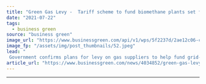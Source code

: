 ```yaml
---
title: "Green Gas Levy -  Tariff scheme to fund biomethane plants set for autumn launch"
date: "2021-07-22"
tags: 
  - business green
source: "business green"
image_url: "https://www.businessgreen.com/api/v1/wps/5f2237d/2ae12c06-c0ec-4c24-aad7-284019dc9828/4/anaerobic-digestion-plant-185x114.jpeg"
image_fp: "/assets/img/post_thumbnails/52.jpeg"
lead: "
 Government confirms plans for levy on gas suppliers to help fund grid-connected anaerobic digestion (AD) plants around Britain ..."
article_url: "https://www.businessgreen.com/news/4034852/green-gas-levy-tariff-scheme-fund-biomethane-plants-set-autumn-launch"
---
```


---
